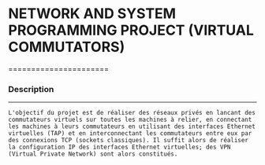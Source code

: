 # NETWORK AND SYSTEM PROGRAMMING PROJECT  (VIRTUAL COMMUTATORS)
======================


### Description
-----------------

	L'objectif du projet est de réaliser des réseaux privés en lancant des commutateurs virtuels sur toutes les machines à relier, en connectant les machines à leurs commutateurs en utilisant des interfaces Ethernet virtuelles (TAP) et en interconnectant les commutateurs entre eux par des connexions TCP (sockets classiques). Il suffit alors de réaliser la configuration IP des interfaces Ethernet virtuelles; des VPN (Virtual Private Network) sont alors constitués.